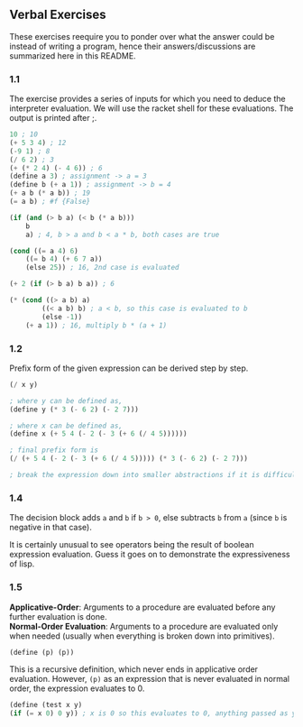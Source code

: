 ## Verbal Exercises

These exercises reequire you to ponder over what the answer could be instead of writing a program, hence their answers/discussions are summarized here in this README.

### 1.1

The exercise provides a series of inputs for which you need to deduce the interpreter evaluation. We will use the racket shell for these evaluations. The output is printed after ;.

```lisp
10 ; 10
(+ 5 3 4) ; 12
(-9 1) ; 8
(/ 6 2) ; 3
(+ (* 2 4) (- 4 6)) ; 6
(define a 3) ; assignment -> a = 3
(define b (+ a 1)) ; assignment -> b = 4
(+ a b (* a b)) ; 19
(= a b) ; #f {False}

(if (and (> b a) (< b (* a b)))
    b
    a) ; 4, b > a and b < a * b, both cases are true

(cond ((= a 4) 6)
    ((= b 4) (+ 6 7 a))
    (else 25)) ; 16, 2nd case is evaluated

(+ 2 (if (> b a) b a)) ; 6

(* (cond ((> a b) a)
        ((< a b) b) ; a < b, so this case is evaluated to b
        (else -1))
    (+ a 1)) ; 16, multiply b * (a + 1)
```

### 1.2

Prefix form of the given expression can be derived step by step.
```lisp
(/ x y)

; where y can be defined as,
(define y (* 3 (- 6 2) (- 2 7)))

; where x can be defined as,
(define x (+ 5 4 (- 2 (- 3 (+ 6 (/ 4 5))))))

; final prefix form is
(/ (+ 5 4 (- 2 (- 3 (+ 6 (/ 4 5))))) (* 3 (- 6 2) (- 2 7)))

; break the expression down into smaller abstractions if it is difficult to visualize
```

### 1.4

The decision block adds `a` and `b` if `b > 0`, else subtracts `b` from `a` (since `b` is negative in that case).

It is certainly unusual to see operators being the result of boolean expression evaluation. Guess it goes on to demonstrate the expressiveness of lisp.

### 1.5

**Applicative-Order**: Arguments to a procedure are evaluated before any further evaluation is done. \
**Normal-Order Evaluation**: Arguments to a procedure are evaluated only when needed (usually when everything is broken down into primitives).

```lisp
(define (p) (p))
```

This is a recursive definition, which never ends in applicative order evaluation. However, `(p)` as an expression that is never evaluated in normal order, the expression evaluates to 0.

```lisp
(define (test x y)
(if (= x 0) 0 y)) ; x is 0 so this evaluates to 0, anything passed as y in normal order is not evaluated
```

